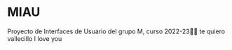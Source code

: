 # MIAU
Proyecto de Interfaces de Usuario del grupo M, curso 2022-23🐱‍👤
te quiero vallecillo
I love you 
